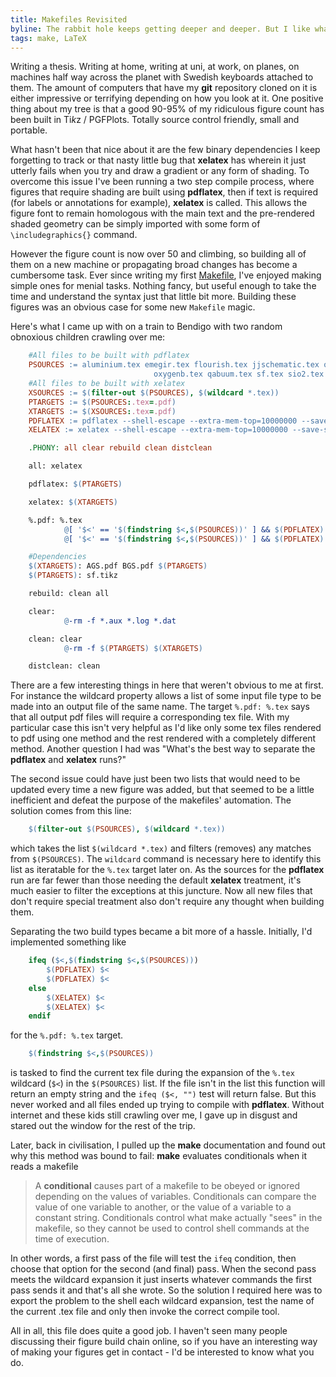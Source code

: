```yaml
---
title: Makefiles Revisited
byline: The rabbit hole keeps getting deeper and deeper. But I like what they've done with the place...
tags: make, LaTeX
---
```


Writing a thesis. Writing at home, writing at uni, at work, on planes, on machines half way across the planet with Swedish keyboards attached to them. The amount of computers that have my __git__ repository cloned on it is either impressive or terrifying depending on how you look at it. One positive thing about my tree is that a good 90-95% of my ridiculous figure count has been built in Ti*k*z / PGFPlots. Totally source control friendly, small and portable.

What hasn't been that nice about it <!--BLURB--> are the few binary dependencies I keep forgetting to track or that nasty little bug that __xelatex__ has wherein it just utterly fails when you try and draw a gradient or any form of shading. To overcome this issue I've been running a two step compile process, where figures that require shading are built using __pdflatex__, then if text is required (for labels or annotations for example), __xelatex__ is called. This allows the figure font to remain homologous with the main text and the pre-rendered shaded geometry can be simply imported with some form of `\includegraphics{}` command.

However the figure count is now over 50 and climbing, so building all of them on a new machine or propagating broad changes has become a cumbersome task. Ever since writing my first [Makefile](/posts/2013-03-28-unveiling-some-makefile-black-magic.html), I've enjoyed making simple ones for menial tasks. Nothing fancy, but useful enough to take the time and understand the syntax just that little bit more. Building these figures was an obvious case for some new `Makefile` magic.

Here's what I came up with on a train to Bendigo with two random obnoxious children crawling over me:

``` makefile
    #All files to be built with pdflatex
    PSOURCES := aluminium.tex emegir.tex flourish.tex jjschematic.tex oxygen.tex \\
                                oxygenb.tex qabuum.tex sf.tex sio2.tex
    #All files to be built with xelatex
    XSOURCES := $(filter-out $(PSOURCES), $(wildcard *.tex))
    PTARGETS := $(PSOURCES:.tex=.pdf)
    XTARGETS := $(XSOURCES:.tex=.pdf)
    PDFLATEX := pdflatex --shell-escape --extra-mem-top=10000000 --save-size=80000
    XELATEX := xelatex --shell-escape --extra-mem-top=10000000 --save-size=80000

    .PHONY: all clear rebuild clean distclean

    all: xelatex

    pdflatex: $(PTARGETS)

    xelatex: $(XTARGETS)

    %.pdf: %.tex
            @[ '$<' == '$(findstring $<,$(PSOURCES))' ] && $(PDFLATEX) $< || $(XELATEX) $<
            @[ '$<' == '$(findstring $<,$(PSOURCES))' ] && $(PDFLATEX) $< || $(XELATEX) $<

    #Dependencies
    $(XTARGETS): AGS.pdf BGS.pdf $(PTARGETS)
    $(PTARGETS): sf.tikz

    rebuild: clean all

    clear:
            @-rm -f *.aux *.log *.dat

    clean: clear
            @-rm -f $(PTARGETS) $(XTARGETS)

    distclean: clean
```

There are a few interesting things in here that weren't obvious to me at first. For instance the wildcard property allows a list of some input file type to be made into an output file of the same name. The target `%.pdf: %.tex` says that all output pdf files will require a corresponding tex file. With my particular case this isn't very helpful as I'd like only some tex files rendered to pdf using one method and the rest rendered with a completely different method. Another question I had was "What's the best way to separate the __pdflatex__ and __xelatex__ runs?"

The second issue could have just been two lists that would need to be updated every time a new figure was added, but that seemed to be a little inefficient and defeat the purpose of the makefiles' automation. The solution comes from this line:

``` makefile
    $(filter-out $(PSOURCES), $(wildcard *.tex))
```
which takes the list `$(wildcard *.tex)` and filters (removes) any matches from `$(PSOURCES)`. The `wildcard` command is necessary here to identify this list as iteratable for the `%.tex` target later on. As the sources for the __pdflatex__ run are far fewer than those needing the default __xelatex__ treatment, it's much easier to filter the exceptions at this juncture. Now all new files that don't require special treatment also don't require any thought when building them.

Separating the two build types became a bit more of a hassle. Initially, I'd implemented something like

``` makefile
    ifeq ($<,$(findstring $<,$(PSOURCES)))
        $(PDFLATEX) $<
        $(PDFLATEX) $<
    else
        $(XELATEX) $<
        $(XELATEX) $<
    endif
```

for the `%.pdf: %.tex` target.

``` makefile
    $(findstring $<,$(PSOURCES))
```

is tasked to find the current tex file during the expansion of the `%.tex` wildcard (`$<`) in the `$(PSOURCES)` list. If the file isn't in the list this function will return an empty string and the `ifeq ($<, "")` test will return false. But this never worked and all files ended up trying to compile with __pdflatex__. Without internet and these kids still crawling over me, I gave up in disgust and stared out the window for the rest of the trip.

Later, back in civilisation, I pulled up the __make__ documentation and found out why this method was bound to fail: __make__ evaluates conditionals when it reads a makefile

> A __conditional__ causes part of a makefile to be obeyed or ignored depending on the values of variables. Conditionals can compare the value of one variable to another, or the value of a variable to a constant string. Conditionals control what make actually "sees" in the makefile, so they cannot be used to control shell commands at the time of execution.

In other words, a first pass of the file will test the `ifeq` condition, then choose that option for the second (and final) pass. When the second pass meets the wildcard expansion it just inserts whatever commands the first pass sends it and that's all she wrote. So the solution I required here was to export the problem to the shell each wildcard expansion, test the name of the current .tex file and only then invoke the correct compile tool.

All in all, this file does quite a good job. I haven't seen many people discussing their figure build chain online, so if you have an interesting way of making your figures get in contact - I'd be interested to know what you do.
